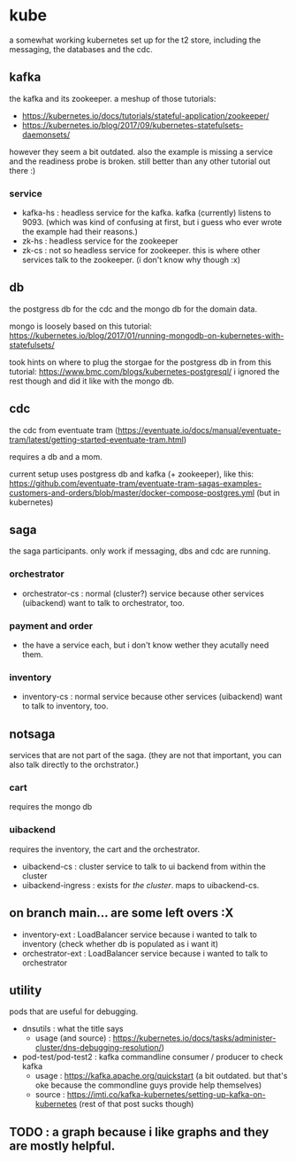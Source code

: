 # kube
a somewhat working kubernetes set up for the t2 store, including the messaging, the databases and the cdc.

## kafka  
the kafka and its zookeeper.
a meshup of those tutorials:
* https://kubernetes.io/docs/tutorials/stateful-application/zookeeper/
* https://kubernetes.io/blog/2017/09/kubernetes-statefulsets-daemonsets/
    
however they seem a bit outdated. 
also the example is missing a service and the readiness probe is broken. 
still better than any other tutorial out there :)

### service
* kafka-hs : headless service for the kafka. kafka (currently) listens to 9093. (which was kind of confusing at first, but i guess who ever wrote the example had their reasons.)
* zk-hs : headless service for the zookeeper 
* zk-cs : not so headless service for zookeeper. this is where other services talk to the zookeeper. (i don't know why though :x)


## db  
the postgress db for the cdc and the mongo db for the domain data.

mongo is loosely based on this tutorial: https://kubernetes.io/blog/2017/01/running-mongodb-on-kubernetes-with-statefulsets/

took hints on where to plug the storgae for the postgress db in from this tutorial: https://www.bmc.com/blogs/kubernetes-postgresql/
i ignored the rest though and did it like with the mongo db.

## cdc  
the cdc from eventuate tram (https://eventuate.io/docs/manual/eventuate-tram/latest/getting-started-eventuate-tram.html)

requires a db and a mom.

current setup uses postgress db and kafka (+ zookeeper), like this: https://github.com/eventuate-tram/eventuate-tram-sagas-examples-customers-and-orders/blob/master/docker-compose-postgres.yml (but in kubernetes)


## saga  
the saga participants. only work if messaging, dbs and cdc are running.

### orchestrator 
- orchestrator-cs : normal (cluster?) service because other services (uibackend) want to talk to orchestrator, too.

### payment and order
- the have a service each, but i don't know wether they acutally need them.

### inventory 
- inventory-cs : normal service because other services (uibackend) want to talk to inventory, too.


## notsaga  
services that are not part of the saga. 
(they are not that important, you can also talk directly to the orchstrator.)

### cart
requires the mongo db
### uibackend
requires the inventory, the cart and the orchestrator.
*  uibackend-cs : cluster service to talk to ui backend from within the cluster
* uibackend-ingress : exists for _the cluster_. maps to uibackend-cs.


## on branch main... are some left overs :X 
- inventory-ext : LoadBalancer service because i wanted to talk to inventory (check whether db is populated as i want it)  
- orchestrator-ext : LoadBalancer service because i wanted to talk to orchestrator

## utility
pods that are useful for debugging.
- dnsutils : what the title says 
    - usage (and source) : https://kubernetes.io/docs/tasks/administer-cluster/dns-debugging-resolution/)
- pod-test/pod-test2 : kafka commandline consumer / producer to check kafka
    - usage : https://kafka.apache.org/quickstart (a bit outdated. but that's oke because the commondline guys provide help themselves)
    - source : https://imti.co/kafka-kubernetes/setting-up-kafka-on-kubernetes (rest of that post sucks though)

## TODO : a graph because i like graphs and they are mostly helpful. 

